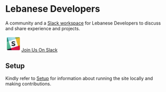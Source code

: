 # Lebanese Developers

A community and a [Slack workspace](https://join.slack.com/t/lebanesedevelopers/shared_invite/enQtMzIxMTMzNzA2NTM0LTE4YThjMWJkZmM4ZGE3NjE1YzVlY2Q0NmNhZGU5NjY3Y2NhZmM3OWUyMWRiNjgxMTcwZjQ5MGNjYWUwOWQ2NWU) for Lebanese Developers to discuss and share experience and projects.

 <a href="https://join.slack.com/t/lebanesedevelopers/shared_invite/enQtMzIxMTMzNzA2NTM0LTE4YThjMWJkZmM4ZGE3NjE1YzVlY2Q0NmNhZGU5NjY3Y2NhZmM3OWUyMWRiNjgxMTcwZjQ5MGNjYWUwOWQ2NWU"><img src="./assets/img/slack.png" width="50" height="50">Join Us On Slack</a>
## Setup

Kindly refer to [Setup](./Setup.md) for information about running the site locally and making contributions.

